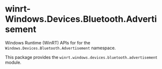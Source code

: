 <!-- warning: Please don't edit this file. It was automatically generated. -->

# winrt-Windows.Devices.Bluetooth.Advertisement

Windows Runtime (WinRT) APIs for for the `Windows.Devices.Bluetooth.Advertisement` namespace.

This package provides the `winrt.windows.devices.bluetooth.advertisement` module.
